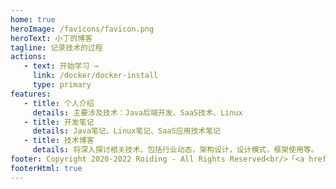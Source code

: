 ```yaml
---
home: true
heroImage: /favicons/favicon.png
heroText: 小丁的博客
tagline: 记录技术的过程
actions: 
   - text: 开始学习 →
     link: /docker/docker-install
     type: primary
features:
   - title: 个人介绍
     details: 主要涉及技术：Java后端开发、SaaS技术、Linux
   - title: 开发笔记
     details: Java笔记、Linux笔记、SaaS应用技术笔记
   - title: 技术博客
     details: 将深入探讨相关技术，包括行业动态，架构设计，设计模式，框架使用等。
footer: Copyright 2020-2022 Roiding - All Rights Reserved<br/>「<a href="https://webify.cloudbase.net/">CloudBase Webify</a> 提供网站托管服务」
footerHtml: true
---
```

<!-- <iframe src="https://nft.dingran.ga" width="100%" height="600"/> -->
<!-- <a href="http://olympic.ran-ding.ga"><img src="/banner.gif" alt="Olympic"></a> -->